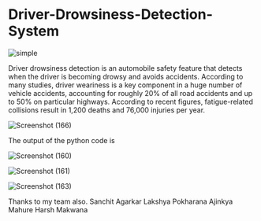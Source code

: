 # Driver-Drowsiness-Detection-System
![simple](https://user-images.githubusercontent.com/100019466/181524905-296d2e22-068b-4dcc-8b27-d2b65242268e.png)

Driver drowsiness detection is an automobile safety feature that detects when the driver is becoming drowsy and avoids accidents. According to many studies, driver weariness is a key component in a huge number of vehicle accidents, accounting for roughly 20% of all road accidents and up to 50% on particular highways. According to recent figures, fatigue-related collisions result in 1,200 deaths and 76,000 injuries per year. 

![Screenshot (166)](https://user-images.githubusercontent.com/100019466/181525631-aa4e032a-f137-4811-bcc4-ab52e1957f4f.png)

The output of the python code is

![Screenshot (160)](https://user-images.githubusercontent.com/100019466/181526754-4e62c1d4-01ac-4b7c-b302-0b1b64ce2e7c.png)

![Screenshot (161)](https://user-images.githubusercontent.com/100019466/181526961-197ce103-3281-4918-bd59-58af70ff354a.png)

![Screenshot (163)](https://user-images.githubusercontent.com/100019466/181527139-c495b67e-c573-4c8c-ac9a-3d3bcfaad7b7.png)


Thanks to my team also.
Sanchit Agarkar
Lakshya Pokharana
Ajinkya Mahure
Harsh Makwana
